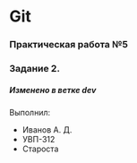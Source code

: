 # Git

### Практическая работа №5

### Задание 2.

##### Изменено в ветке dev

Выполнил:
* Иванов А. Д.
* УВП-312
* Староста

